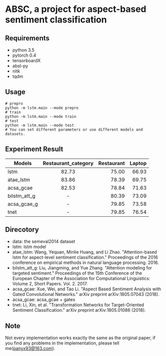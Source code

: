 # ABSC, a project for aspect-based sentiment classification

## Requirements

+ python 3.5
+ pytorch 0.4
+ tensorboardX
+ absl-py
+ nltk
+ tqdm

## Usage

``` shell
# prepro
python -m lstm.main --mode prepro
# train
python -m lstm.main --mode train
# test
python -m lstm.main --mode test
# You can set different parameters or use different models and datasets.
```

## Experiment Result

| Models | Restaurant_category | Restaurant | Laptop |
| ------ | :-----------: | -----:| -----: |
| lstm | 82.73 | 75.00 | 66.93 |
| atae_lstm | 83.86 | 78.39 | 69.75 |
| acsa_gcae | 82.53 | 78.84 | 71.63 |
| bilstm_att_g | - | 80.39 | 73.09 |
| acsa_gcae_g | - | 79.85 | 73.58 |
| tnet | - | 79.85 | 76.54 |

## Direcotory

+ data: the semeval2014 dataset
+ lstm: lstm model
+ atae_lstm: Wang, Yequan, Minlie Huang, and Li Zhao. "Attention-based lstm for aspect-level sentiment classification." Proceedings of the 2016 conference on empirical methods in natural language processing. 2016.
+ bilstm_att_g: Liu, Jiangming, and Yue Zhang. "Attention modeling for targeted sentiment." Proceedings of the 15th Conference of the European Chapter of the Association for Computational Linguistics: Volume 2, Short Papers. Vol. 2. 2017.
+ acsa_gcae: Xue, Wei, and Tao Li. "Aspect Based Sentiment Analysis with Gated Convolutional Networks." arXiv preprint arXiv:1805.07043 (2018).
+ acsa_gcae: acsa_gcae + gates
+ tnet: Li, Xin, et al. "Transformation Networks for Target-Oriented Sentiment Classification." arXiv preprint arXiv:1805.01086 (2018).

## Note

Not every implementation works exactly the same as the original paper, if you find any problems in the implementation, please tell me(panyx93@163.com).
